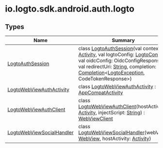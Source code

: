 # io.logto.sdk.android.auth.logto

## Types

| Name                                                                 | Summary                                                                                                                                                                                                                                                                                                                                                                                                                                                                                                                                                                          |
| -------------------------------------------------------------------- | -------------------------------------------------------------------------------------------------------------------------------------------------------------------------------------------------------------------------------------------------------------------------------------------------------------------------------------------------------------------------------------------------------------------------------------------------------------------------------------------------------------------------------------------------------------------------------- |
| [LogtoAuthSession](-logto-auth-session/index.md)                     | class [LogtoAuthSession](-logto-auth-session/index.md)(val context: [Activity](https://developer.android.com/reference/kotlin/android/app/Activity.html), val logtoConfig: [LogtoConfig](../io.logto.sdk.android.type/-logto-config/index.md), val oidcConfig: OidcConfigResponse, val redirectUri: [String](https://kotlinlang.org/api/latest/jvm/stdlib/kotlin/-string/index.html), completion: [Completion](../io.logto.sdk.android.completion/-completion/index.md)&lt;[LogtoException](../io.logto.sdk.android.exception/-logto-exception/index.md), CodeTokenResponse&gt;) |
| [LogtoWebViewAuthActivity](-logto-web-view-auth-activity/index.md)   | class [LogtoWebViewAuthActivity](-logto-web-view-auth-activity/index.md) : [AppCompatActivity](https://developer.android.com/reference/kotlin/androidx/appcompat/app/AppCompatActivity.html)                                                                                                                                                                                                                                                                                                                                                                                     |
| [LogtoWebViewAuthClient](-logto-web-view-auth-client/index.md)       | class [LogtoWebViewAuthClient](-logto-web-view-auth-client/index.md)(hostActivity: [Activity](https://developer.android.com/reference/kotlin/android/app/Activity.html), injectScript: [String](https://kotlinlang.org/api/latest/jvm/stdlib/kotlin/-string/index.html)) : [WebViewClient](https://developer.android.com/reference/kotlin/android/webkit/WebViewClient.html)                                                                                                                                                                                                     |
| [LogtoWebViewSocialHandler](-logto-web-view-social-handler/index.md) | class [LogtoWebViewSocialHandler](-logto-web-view-social-handler/index.md)(webView: [WebView](https://developer.android.com/reference/kotlin/android/webkit/WebView.html), hostActivity: [Activity](https://developer.android.com/reference/kotlin/android/app/Activity.html))                                                                                                                                                                                                                                                                                                   |
